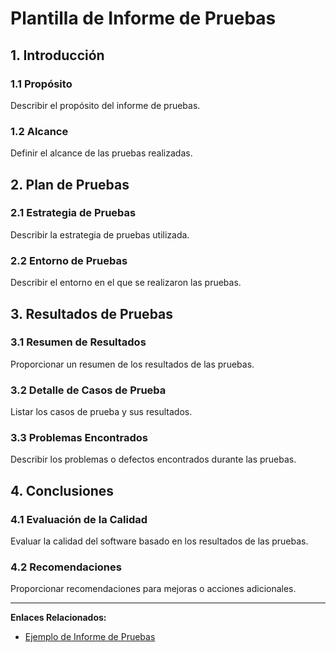 # Plantilla de Informe de Pruebas

## 1. Introducción

### 1.1 Propósito
Describir el propósito del informe de pruebas.

### 1.2 Alcance
Definir el alcance de las pruebas realizadas.

## 2. Plan de Pruebas

### 2.1 Estrategia de Pruebas
Describir la estrategia de pruebas utilizada.

### 2.2 Entorno de Pruebas
Describir el entorno en el que se realizaron las pruebas.

## 3. Resultados de Pruebas

### 3.1 Resumen de Resultados
Proporcionar un resumen de los resultados de las pruebas.

### 3.2 Detalle de Casos de Prueba
Listar los casos de prueba y sus resultados.

### 3.3 Problemas Encontrados
Describir los problemas o defectos encontrados durante las pruebas.

## 4. Conclusiones

### 4.1 Evaluación de la Calidad
Evaluar la calidad del software basado en los resultados de las pruebas.

### 4.2 Recomendaciones
Proporcionar recomendaciones para mejoras o acciones adicionales.

---

**Enlaces Relacionados:**
- [Ejemplo de Informe de Pruebas](Ejemplo_Informe_de_Pruebas.md)
